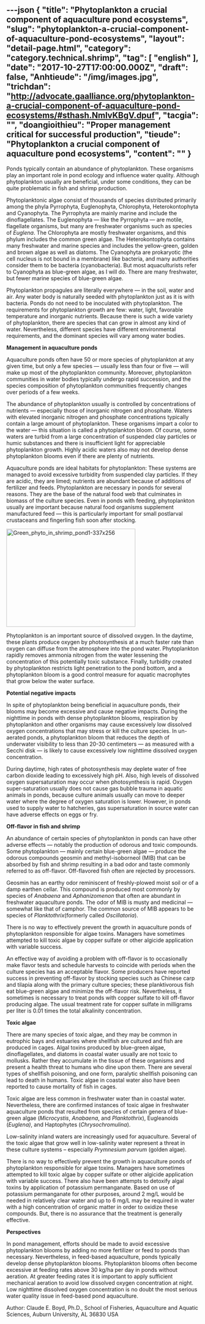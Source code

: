 ---json
{
    "title": "Phytoplankton a crucial component of aquaculture pond ecosystems",
    "slug": "phytoplankton-a-crucial-component-of-aquaculture-pond-ecosystems",
    "layout": "detail-page.html",
    "category": "category.technical.shrimp",
    "tag": [
        "english"
    ],
    "date": "2017-10-27T17:00:00.000Z",
    "draft": false,
    "Anhtieude": "/img/images.jpg",
    "trichdan": "http://advocate.gaalliance.org/phytoplankton-a-crucial-component-of-aquaculture-pond-ecosystems/#sthash.NmlvKBgV.dpuf",
    "tacgia": "",
    "doangioithieu": "Proper management critical for successful production",
    "tieude": "Phytoplankton a crucial component of aquaculture pond ecosystems",
    "__content__": ""
}
---
<p><span style="font-size:14px">Ponds typically contain an abundance of phytoplankton. These organisms play an important role in pond ecology and influence water quality. Although phytoplankton usually are beneficial, under some conditions, they can be quite problematic in fish and shrimp production.</span></p>

<p><span style="font-size:14px">Phytoplanktonic algae consist of thousands of species distributed primarily among the phyla Pyrrophyta, Euglenophyta, Chlorophyta, Heterokontophyta and Cyanophyta. The Pyrrophyta are mainly marine and include the dinoflagellates. The Euglenophyta &mdash; like the Pyrrophyta &mdash; are motile, flagellate organisms, but many are freshwater organisms such as species of&nbsp;<em>Euglena</em>. The Chlorophyta are mostly freshwater organisms, and this phylum includes the common green algae. The Heterokontophyta contains many freshwater and marine species and includes the yellow-green, golden and brown algae as well as diatoms. The Cyanophyta are prokaryotic (the cell nucleus is not bound in a membrane) like bacteria, and many authorities consider them to be bacteria (cyanobacteria). But most aquaculturists refer to Cyanophyta as blue-green algae, as I will do. There are many freshwater, but fewer marine species of blue-green algae.</span></p>

<p><span style="font-size:14px">Phytoplankton propagules are literally everywhere &mdash; in the soil, water and air. Any water body is naturally seeded with phytoplankton just as it is with bacteria. Ponds do not need to be inoculated with phytoplankton. The requirements for phytoplankton growth are few: water, light, favorable temperature and inorganic nutrients. Because there is such a wide variety of phytoplankton, there are species that can grow in almost any kind of water. Nevertheless, different species have different environmental requirements, and the dominant species will vary among water bodies.</span></p>

<p><span style="font-size:14px"><strong>Management in aquaculture ponds</strong></span></p>

<p><span style="font-size:14px">Aquaculture ponds often have 50 or more species of phytoplankton at any given time, but only a few species &mdash; usually less than four or five &mdash; will make up most of the phytoplankton community. Moreover, phytoplankton communities in water bodies typically undergo rapid succession, and the species composition of phytoplankton communities frequently changes over periods of a few weeks.</span></p>

<p><span style="font-size:14px">The abundance of phytoplankton usually is controlled by concentrations of nutrients &mdash; especially those of inorganic nitrogen and phosphate. Waters with elevated inorganic nitrogen and phosphate concentrations typically contain a large amount of phytoplankton. These organisms impart a color to the water &mdash; this situation is called a phytoplankton bloom. Of course, some waters are turbid from a large concentration of suspended clay particles or humic substances and there is insufficient light for appreciable phytoplankton growth. Highly acidic waters also may not develop dense phytoplankton blooms even if there are plenty of nutrients.</span></p>

<p><span style="font-size:14px">Aquaculture ponds are ideal habitats for phytoplankton: These systems are managed to avoid excessive turbidity from suspended clay particles. If they are acidic, they are limed; nutrients are abundant because of additions of fertilizer and feeds. Phytoplankton are necessary in ponds for several reasons. They are the base of the natural food web that culminates in biomass of the culture species. Even in ponds with feeding, phytoplankton usually are important because natural food organisms supplement manufactured feed &mdash; this is particularly important for small postlarval crustaceans and fingerling fish soon after stocking.</span></p>

<p><span style="font-size:14px"><a href="http://bioaqua.vn/thuc-vat-phu-du-la-mot-thanh-phan-quan-trong-trong-he-sinh-thai-ao-nuoi-trong-thuy-san/green_phyto_in_shrimp_pond1-337x256/" rel="attachment wp-att-5344"><img alt="Green_phyto_in_shrimp_pond1-337x256" src="http://bioaqua.vn/wp-content/uploads/Green_phyto_in_shrimp_pond1-337x256.jpg" style="height:256px; width:337px" /></a></span></p>

<p><span style="font-size:14px">Phytoplankton is an important source of dissolved oxygen. In the daytime, these plants produce oxygen by photosynthesis at a much faster rate than oxygen can diffuse from the atmosphere into the pond water. Phytoplankton rapidly removes ammonia nitrogen from the water lessening the concentration of this potentially toxic substance. Finally, turbidity created by phytoplankton restricts light penetration to the pond bottom, and a phytoplankton bloom is a good control measure for aquatic macrophytes that grow below the water surface.</span></p>

<p><span style="font-size:14px"><strong>Potential negative impacts</strong></span></p>

<p><span style="font-size:14px">In spite of phytoplankton being beneficial in aquaculture ponds, their blooms may become excessive and cause negative impacts. During the nighttime in ponds with dense phytoplankton blooms, respiration by phytoplankton and other organisms may cause excessively low dissolved oxygen concentrations that may stress or kill the culture species. In un-aerated ponds, a phytoplankton bloom that reduces the depth of underwater visibility to less than 20-30 centimeters &mdash; as measured with a Secchi disk &mdash; is likely to cause excessively low nighttime dissolved oxygen concentration.</span></p>

<p><span style="font-size:14px">During daytime, high rates of photosynthesis may deplete water of free carbon dioxide leading to excessively high pH. Also, high levels of dissolved oxygen supersaturation may occur when photosynthesis is rapid. Oxygen super-saturation usually does not cause gas bubble trauma in aquatic animals in ponds, because culture animals usually can move to deeper water where the degree of oxygen saturation is lower. However, in ponds used to supply water to hatcheries, gas supersaturation in source water can have adverse effects on eggs or fry.</span></p>

<p><span style="font-size:14px"><strong>Off-flavor in fish and shrimp</strong></span></p>

<p><span style="font-size:14px">An abundance of certain species of phytoplankton in ponds can have other adverse effects &mdash; notably the production of odorous and toxic compounds. Some phytoplankton &mdash; mainly certain blue-green algae &mdash; produce the odorous compounds geosmin and methyl-isoborneol (MIB) that can be absorbed by fish and shrimp resulting in a bad odor and taste commonly referred to as off-flavor. Off-flavored fish often are rejected by processors.</span></p>

<p><span style="font-size:14px">Geosmin has an earthy odor reminiscent of freshly-plowed moist soil or of a damp earthen cellar. This compound is produced most commonly by species of&nbsp;<em>Anabaena</em>&nbsp;and&nbsp;<em>Aphanizomenon</em>&nbsp;that often are abundant in freshwater aquaculture ponds. The odor of MIB is musty and medicinal &mdash; somewhat like that of camphor. The common source of MIB appears to be species of<em>&nbsp;Planktothrix</em>(formerly called&nbsp;<em>Oscillatoria</em>).</span></p>

<p><span style="font-size:14px">There is no way to effectively prevent the growth in aquaculture ponds of phytoplankton responsible for algae toxins. Managers have sometimes attempted to kill toxic algae by copper sulfate or other algicide application with variable success.</span></p>

<p><span style="font-size:14px">An effective way of avoiding a problem with off-flavor is to occasionally make flavor tests and schedule harvests to coincide with periods when the culture species has an acceptable flavor. Some producers have reported success in preventing off-flavor by stocking species such as Chinese carp and tilapia along with the primary culture species; these planktivorous fish eat blue-green algae and minimize the off-flavor risk. Nevertheless, it sometimes is necessary to treat ponds with copper sulfate to kill off-flavor producing algae. The usual treatment rate for copper sulfate in milligrams per liter is 0.01 times the total alkalinity concentration.</span></p>

<p><span style="font-size:14px"><strong>Toxic algae</strong></span></p>

<p><span style="font-size:14px">There are many species of toxic algae, and they may be common in eutrophic bays and estuaries where shellfish are cultured and fish are produced in cages. Algal toxins produced by blue-green algae, dinoflagellates, and diatoms in coastal water usually are not toxic to mollusks. Rather they accumulate in the tissue of these organisms and present a health threat to humans who dine upon them. There are several types of shellfish poisoning, and one form, paralytic shellfish poisoning can lead to death in humans. Toxic algae in coastal water also have been reported to cause mortality of fish in cages.</span></p>

<p><span style="font-size:14px">Toxic algae are less common in freshwater water than in coastal water. Nevertheless, there are confirmed instances of toxic algae in freshwater aquaculture ponds that resulted from species of certain genera of blue-green algae (<em>Microcystis</em>,&nbsp;<em>Anabaena</em>, and&nbsp;<em>Planktothrix</em>), Eugleanoids (<em>Euglena)</em>, and Haptophytes (<em>Chrysochromulina</em>).</span></p>

<p><span style="font-size:14px">Low-salinity inland waters are increasingly used for aquaculture. Several of the toxic algae that grow well in low-salinity water represent a threat in these culture systems &ndash; especially&nbsp;<em>Prymnesium parvum</em>&nbsp;(golden algae).</span></p>

<p><span style="font-size:14px">There is no way to effectively prevent the growth in aquaculture ponds of phytoplankton responsible for algae toxins. Managers have sometimes attempted to kill toxic algae by copper sulfate or other algicide application with variable success. There also have been attempts to detoxify algal toxins by application of potassium permanganate. Based on use of potassium permanganate for other purposes, around 2 mg/L would be needed in relatively clear water and up to 6 mg/L may be required in water with a high concentration of organic matter in order to oxidize these compounds. But, there is no assurance that the treatment is generally effective.</span></p>

<p><span style="font-size:14px"><strong>Perspectives</strong></span></p>

<p><span style="font-size:14px">In pond management, efforts should be made to avoid excessive phytoplankton blooms by adding no more fertilizer or feed to ponds than necessary. Nevertheless, in feed-based aquaculture, ponds typically develop dense phytoplankton blooms. Phytoplankton blooms often become excessive at feeding rates above 30 kg/ha per day in ponds without aeration. At greater feeding rates it is important to apply sufficient mechanical aeration to avoid low dissolved oxygen concentration at night. Low nighttime dissolved oxygen concentration is no doubt the most serious water quality issue in feed-based pond aquaculture.</span></p>

<p><span style="font-size:14px">Author: Claude E. Boyd, Ph.D., School of Fisheries, Aquaculture and Aquatic Sciences, Auburn University, AL 36830 USA</span></p>
